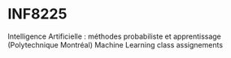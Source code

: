 # INF8225
Intelligence Artificielle : méthodes probabiliste et apprentissage (Polytechnique Montréal)
Machine Learning class assignements
